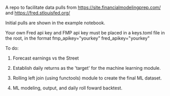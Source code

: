 A repo to facilitate data pulls from https://site.financialmodelingprep.com/ and https://fred.stlouisfed.org/

Initial pulls are shown in the example notebook.

Your own Fred api key and FMP api key must be placed in a keys.toml file in the root, in the format 
fmp_apikey="yourkey"
fred_apikey="yourkey"

To do: 

1. Forecast earnings vs the Street

2. Establish daily returns as the 'target' for the machine learning module.

3. Rolling left join (using functools) module to create the final ML dataset.

4. ML modeling, output, and daily roll foward backtest.